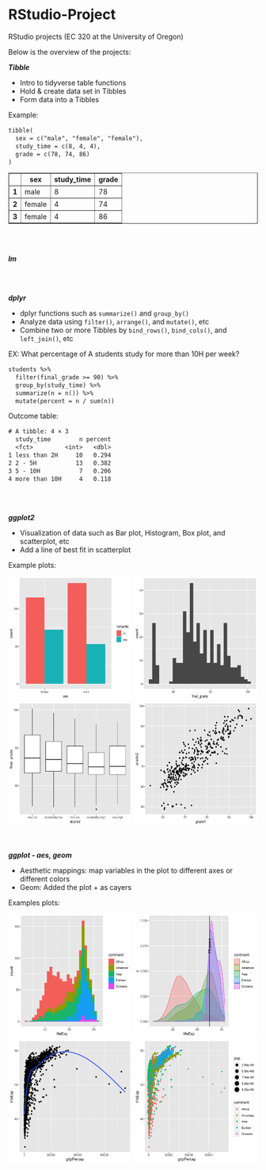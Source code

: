 # RStudio-Project

RStudio projects (EC 320 at the University of Oregon)

Below is the overview of the projects:

***Tibble***
  - Intro to tidyverse table functions
  - Hold & create data set in Tibbles
  - Form data into a Tibbles

Example:
```shell
tibble(
  sex = c("male", "female", "female"),
  study_time = c(8, 4, 4),
  grade = c(78, 74, 86)
)
```
<table border="1">
 <tr> 
    <th></th>
    <th>sex</th>
    <th>study_time</th>
    <th>grade</th>
  </tr>
  <tr>
    <th>1</th>
    <td>male</td>
    <td>8</td>
    <td>78</td>
  </tr>
  <tr> 
    <th>2</th>
    <td>female</td>
    <td>4</td>
    <td>74</td>
 </tr>
 <tr> 
    <th>3</th>
    <td>female</td>
    <td>4</td>
    <td>86</td>
 </tr>
</table>
<br>
<br>


***lm***

<br>
<br>


***dplyr***
  - dplyr functions such as ```summarize()``` and ```group_by()```
  - Analyze data using ```filter()```, ```arrange()```, and ```mutate()```, etc
  - Combine two or more Tibbles by ```bind_rows()```, ```bind_cols()```, and ```left_join()```, etc


EX: What percentage of A students study for more than 10H per week?
```shell
students %>%
  filter(final_grade >= 90) %>%
  group_by(study_time) %>%
  summarize(n = n()) %>%
  mutate(percent = n / sum(n))
```
Outcome table:
```shell
# A tibble: 4 × 3
  study_time        n percent
  <fct>         <int>   <dbl>
1 less than 2H     10   0.294
2 2 - 5H           13   0.382
3 5 - 10H           7   0.206
4 more than 10H     4   0.118
```
<br>
<br>


***ggplot2***
  - Visualization of data such as Bar plot, Histogram, Box plot, and scatterplot, etc
  - Add a line of best fit in scatterplot

Example plots:
<div class="image-row">
  <img src="z_img/barplot.png" width="250" height="250" >
  <img src="z_img/histogram.png" width="250" height="250" >
</div>

<div class="image-row">
  <img src="z_img/boxplot.png" width="250" height="250" >
  <img src="z_img/scatterplot.png" width="250" height="250" >
</div>
<br>
<br>


***ggplot - aes, geom***
  - Aesthetic mappings: map variables in the plot to different axes or different colors
  - Geom: Added the plot + as cayers

Examples plots:
<div class="image-row">
  <img src="z_img/1.png" width="250" height="250" >
  <img src="z_img/2.png" width="250" height="250" >
</div>

<div class="image-row">
  <img src="z_img/3.png" width="250" height="250" >
  <img src="z_img/4.png" width="250" height="250" >
</div>
<br>
<br>


